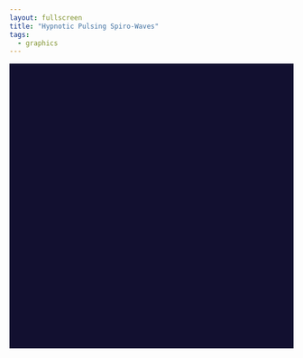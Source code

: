 ```yaml
---
layout: fullscreen
title: "Hypnotic Pulsing Spiro-Waves"
tags:
  - graphics
---
```


<canvas id="spiroCanvas" width="800" height="800" style="display:block;margin:0 auto;background:#121030;"></canvas>
<script>
// --- CONFIG ---
const canvas = document.getElementById('spiroCanvas');
const ctx = canvas.getContext('2d');
const W = canvas.width, H = canvas.height;
const CX = W/2, CY = H/2;

// --- PARAMETERS ---
const ARMS = 8;
const WAVES = 5;
const ARM_LENGTH = 270;
const BASE_RADIUS = 60;
const PARTICLES_PER_ARM = 110;
const COLOR_CYCLE_SPEED = 0.18;
const WAVE_SPEED = 0.045;
const WAVE_HEIGHT = 48;

// Helper: (for smooth color cycling)
function hsl(h, s, l, a=1) {
  return `hsla(${h%360},${s}%,${l}%,${a})`;
}

// Helper: ease in out sin
function easeSin(x) {
  return (1 - Math.cos(Math.PI * x)) / 2;
}

// Particle system
class ArmWave {
  constructor(angle, colorSeed) {
    this.angle = angle;
    this.colorSeed = colorSeed;
  }

  draw(t) {
    ctx.save();
    ctx.translate(CX, CY);
    ctx.rotate(this.angle);

    for (let i=0; i<PARTICLES_PER_ARM; i++) {
      // Progress along arm, normalized 0...1
      const progress = i/(PARTICLES_PER_ARM-1);
      // Radius modulated by base + multi-waves + breathing
      const baseR = BASE_RADIUS + ARM_LENGTH * progress;
      const oscillation = 
        Math.sin(WAVES * Math.PI * 2 * progress + t * WAVE_SPEED * 3 + this.colorSeed)
        * (WAVE_HEIGHT * (0.3 + 0.7*easeSin(progress)));
      const breathing = Math.sin(t*0.73 + baseR*0.018 + this.colorSeed) * 30 * easeSin(progress);

      const r = baseR + oscillation + breathing;

      // Spiral motion -- arms revolve gently over time
      const dynamicAngle = progress * 1.6*Math.PI 
        + Math.sin(t*0.29 + progress * 2.4 + this.colorSeed)*0.28
        + t*0.10
        ;

      const px = Math.cos(dynamicAngle) * r;
      const py = Math.sin(dynamicAngle) * r;

      // Color along arm (rainbow cycling)
      const hue = (this.colorSeed*60 + progress*280 + t*COLOR_CYCLE_SPEED*210) % 360;
      const sat = 80 - Math.sin(t*1.5+progress*16)*13;
      const lum = 45 + Math.sin(progress*8 + t*0.38 + this.colorSeed*2)*22;
      ctx.beginPath();
      ctx.arc(px, py, 2.1 + 1.2*Math.sin(t*1.7+progress*12 + this.colorSeed), 0, 2*Math.PI);
      ctx.fillStyle = hsl(hue, sat, lum);
      ctx.shadowColor = hsl(hue, sat+12, 55, 0.5);
      ctx.shadowBlur = 10 + 14*Math.sin(progress*Math.PI + t);
      ctx.fill();
    }

    ctx.restore();
  }
}

const arms = [];
for (let i=0; i<ARMS; i++) {
  arms.push(new ArmWave(
    (2*Math.PI/ARMS)*i, 
    i * 0.9
  ))
}

function animate(t) {
  t = t*0.001;

  // Fade background with very slight persistence for trails
  ctx.globalAlpha = 0.13;
  ctx.fillStyle = '#18152b';
  ctx.fillRect(0,0,W,H);
  ctx.globalAlpha = 1;

  // Draw radiating subtle background fractal circles
  for (let i=0; i<9; i++) {
    const rf = 0.38 + i*0.065 + Math.sin(t*0.79+i)*0.02;
    const r = ARM_LENGTH*rf + BASE_RADIUS + Math.sin(t*0.37+i)*9;
    ctx.beginPath();
    ctx.arc(CX, CY, r, 0, 2*Math.PI);
    ctx.strokeStyle = hsl(200+i*15+(t*40)%360,35,17+9*Math.sin(t+i),0.14);
    ctx.lineWidth = 2 + Math.sin(t*i*0.19)*0.5;
    ctx.stroke();
  }

  // Arms
  for (const arm of arms) {
    arm.draw(t);
  }

  // Optionally, central breathing circle
  ctx.save();
  ctx.beginPath();
  let ccRad = 52 + 19*Math.sin(t*0.74);
  ctx.arc(CX, CY, ccRad, 0, 2*Math.PI);
  ctx.fillStyle = hsl(
    (t*48)%360, 
    78+15*Math.sin(t*0.6), 
    62+12*Math.cos(t*0.9)
  );
  ctx.shadowColor = 'white';
  ctx.shadowBlur = 13;
  ctx.globalAlpha = 0.78 + 0.2*Math.sin(t);
  ctx.fill();
  ctx.restore();

  requestAnimationFrame(animate);
}

// Kick off
// Initial opaque fill (no trails at beginning)
ctx.fillStyle = '#18152b';
ctx.fillRect(0,0,W,H);

animate(0);
</script>
